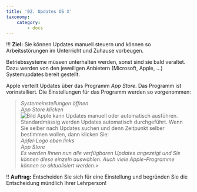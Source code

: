 ```yaml
---
title: '02. Updates OS X'
taxonomy:
    category:
        - docs
---
```


!!! **Ziel:** Sie können Updates manuell steuern und können so Arbeitsstörungen im Unterricht und Zuhause vorbeugen.<br>

Betriebssysteme müssen unterhalten werden, sonst sind sie bald veraltet. Dazu werden von den jeweiligen Anbietern (Microsoft, Apple, ...) Systemupdates bereit gestellt.

Apple verteilt Updates über das Programm *App Store*. Das Programm ist vorinstalliert. Die Einstellungen für das Programm werden so vorgenommen:<br>
>*Systemeinstellungen öffnen*<br>
*App Store klicken*<br>
![Bild](http://tacamo.ch/byod/resources/71.jpg)
Apple kann Updates manuell oder automatisch ausführen. Standardmässig werden Updates automatisch durchgeführt. Wenn Sie selber nach Updates suchen und denn Zeitpunkt selber bestimmen wollen, dann klicken Sie:<br>
*Apfel-Logo oben links*<br>
*App Store*<br>
*Es werden Ihnen nun alle verfügbaren Updates angezeigt und Sie können diese einzeln auswählen. Auch viele Apple-Programme können so aktualisiert werden.*><br>

!! **Auftrag:** Entscheiden Sie sich für eine Einstellung und begründen Sie die Entscheidung mündlich Ihrer Lehrperson!

